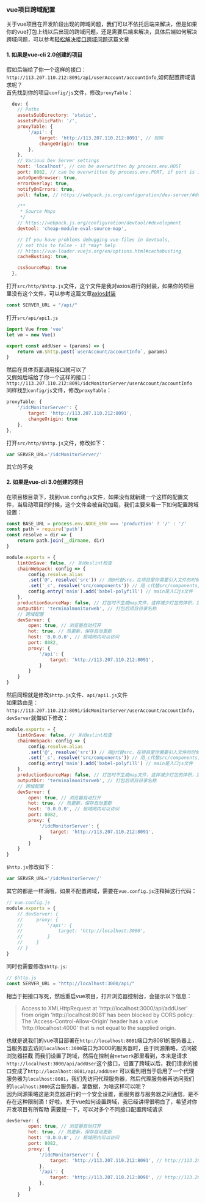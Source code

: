 ### vue项目跨域配置
关于vue项目在开发阶段出现的跨域问题，我们可以不依托后端来解决，但是如果你的vue打包上线以后出现的跨域问题，还是需要后端来解决，具体后端如何解决跨域问题，可以参考[轻松解决接口跨域问题](./../../node/nodeJs/practice-16.md)这篇文章
#### 1. 如果是vue-cli 2.0创建的项目
假如后端给了你一个这样的接口：`http://113.207.110.212:8091/api/userAccount/accountInfo`,如何配置跨域请求呢？<br>
首先找到你的项目`config/js`文件，修改`proxyTable`：
```js
  dev: {
    // Paths
    assetsSubDirectory: 'static',
    assetsPublicPath: '/',
    proxyTable: {
        '/api': {
            target: 'http://113.207.110.212:8091', // 现网
            changeOrigin: true
        },
    },
    // Various Dev Server settings
    host: 'localhost', // can be overwritten by process.env.HOST
    port: 8082, // can be overwritten by process.env.PORT, if port is in use, a free one will be determined
    autoOpenBrowser: true,
    errorOverlay: true,
    notifyOnErrors: true,
    poll: false, // https://webpack.js.org/configuration/dev-server/#devserver-watchoptions-

    /**
     * Source Maps
     */
    // https://webpack.js.org/configuration/devtool/#development
    devtool: 'cheap-module-eval-source-map',

    // If you have problems debugging vue-files in devtools,
    // set this to false - it *may* help
    // https://vue-loader.vuejs.org/en/options.html#cachebusting
    cacheBusting: true,

    cssSourceMap: true
  },
```
打开`src/http/$http.js`文件，这个文件是我对axios进行的封装，如果你的项目里没有这个文件，可以参考这篇文章[axios封装](./practice-2.md)
```js
const SERVER_URL = "/api/"
```
打开`src/api/api1.js`
```js
import Vue from 'vue'
let vm = new Vue()

export const addUser = (params) => {
    return vm.$http.post(`userAccount/accountInfo`, params)
}
```
然后在具体页面调用接口就可以了<br>
又假如后端给了你一个这样的接口：`http://113.207.110.212:8091/idcMonitorServer/userAccount/accountInfo`<br>
同样找到`config/js`文件，修改`proxyTable`：
```js
proxyTable: {
    '/idcMonitorServer': {
        target: 'http://113.207.110.212:8091',
        changeOrigin: true
    },
},
```
打开`src/http/$http.js`文件，修改如下：
```js
var SERVER_URL='/idcMonitorServer/'
```
其它的不变
#### 2. 如果是vue-cli 3.0创建的项目
在项目根目录下，找到vue.config.js文件，如果没有就新建一个这样的配置文件，当启动项目的时候，这个文件会被自动加载，我们主要来看一下如何配置跨域设置：
```js
const BASE_URL = process.env.NODE_ENV === 'production' ? '/' : '/'
const path = require('path')
const resolve = dir => {
    return path.join(__dirname, dir)
}

module.exports = {
    lintOnSave: false, // 关闭eslint检查
    chainWebpack: config => {
        config.resolve.alias
        .set('@', resolve('src')) // 用@代替src，在项目里你需要引入文件的时候，只需要@/api,@/config,@/mock...即可
        .set('_c', resolve('src/components')) // 用_c代替src/components,我们需要引入组件时，只需要_c/HelloWorld.vue即可
        config.entry('main').add('babel-polyfill') // main是入口js文件
    },
    productionSourceMap: false, // 打包时不生成map文件，这样减少打包的体积，加快打包速度
    outputDir: 'terminalmonitorweb', // 打包后项目目录名称
    // 跨域配置
    devServer: {
        open: true, // 浏览器自动打开
        hot: true, // 热更新，保存自动更新
        host: '0.0.0.0', // 局域网内可以访问
        port: 8082,
        proxy: {
            '/api': {
                target: 'http://113.207.110.212:8091',
            }
        }
    }
}
```
然后同理就是修改`$http.js`文件、`api/api1.js`文件<br>
如果路由是：`http://113.207.110.212:8091/idcMonitorServer/userAccount/accountInfo`，`devServer`就做如下修改：
```js
module.exports = {
    lintOnSave: false, // 关闭eslint检查
    chainWebpack: config => {
        config.resolve.alias
        .set('@', resolve('src')) // 用@代替src，在项目里你需要引入文件的时候，只需要@/api,@/config,@/mock...即可
        .set('_c', resolve('src/components')) // 用_c代替src/components,我们需要引入组件时，只需要_c/HelloWorld.vue即可
        config.entry('main').add('babel-polyfill') // main是入口js文件
    },
    productionSourceMap: false, // 打包时不生成map文件，这样减少打包的体积，加快打包速度
    outputDir: 'terminalmonitorweb', // 打包后项目目录名称
    // 跨域配置
    devServer: {
        open: true, // 浏览器自动打开
        hot: true, // 热更新，保存自动更新
        host: '0.0.0.0', // 局域网内可以访问
        port: 8082,
        proxy: {
            '/idcMonitorServer': {
                target: 'http://113.207.110.212:8091',
            }
        }
    }
}
```
`$http.js`修改如下：
```js
var SERVER_URL='/idcMonitorServer/'
```
其它的都是一样滴哦，如果不配置跨域，需要在`vue.config.js`注释掉这行代码：
```js
// vue.config.js
module.exports = {
    // devServer: {
    //     proxy: {
    //         '/api': {
    //             target: 'http://localhost:3000',
    //         }
    //     }
    // }
}
```
同时也需要修改`$http.js`:
```js
// $http.js
const SERVER_URL = "http://localhost:3000/api/"
```
相当于把接口写死，然后重启vue项目，打开浏览器控制台，会提示以下信息：
> Access to XMLHttpRequest at 'http://localhost:3000/api/addUser' from origin 'http://localhost:8081' has been blocked by CORS policy: The 'Access-Control-Allow-Origin' header has a value 'http://localhost:4000' that is not equal to the supplied origin.

也就是说我们的vue项目部署在`http://localhost:8081`端口为8081的服务器上，当服务器去访问`localhost:3000`端口为3000的服务器时，由于同源策略，访问被浏览器拦截
而我们设置了跨域，然后在控制台`network`那里看到，本来是请求`http://localhost:3000/api/addUser`这个接口，设置了跨域以后，我们请求的接口变成了`http://localhost:8081/api/addUser`
可以看到相当于启用了一个代理服务器为`localhost:8081`，我们先访问代理服务器，然后代理服务器再访问我们的`localhost:3000`这台服务器，拿数据，为啥这样可以呢？<br>
因为同源策略这是浏览器进行的一个安全设置，而服务器与服务器之间通信，是不存在这种限制滴！好啦，关于vue如何设置跨域，我已经讲得很明白了，希望对你开发项目有所帮助
需要提一下，可以对多个不同接口配置跨域请求
```js
devServer: {
        open: true, // 浏览器自动打开
        hot: true, // 热更新，保存自动更新
        host: '0.0.0.0', // 局域网内可以访问
        port: 8082,
        proxy: {
            '/idcMonitorServer': {
                target: 'http://113.207.110.212:8091', // http://113.207.110.212:8091/idcMonitorServer/addUser
            },
            '/api': {
                target: 'http://113.207.110.212:8090', // http://113.207.110.212:8090/api/addUser
            },
        }
    }
```
